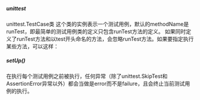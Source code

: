 #####  unittest
unittest.TestCase类
这个类的实例表示一个测试用例，默认的methodName是runTest，即最简单的测试用例类的定义只包含runTest方法的定义。
如果同时定义了runTest方法和以test开头命名的方法，会忽略runTest方法。如果要指定执行某些方法，可以这样：

##### setUp()
在执行每个测试用例之前被执行，任何异常（除了unittest.SkipTest和AssertionError异常以外）都会当做是error而不是failure，且会终止当前测试用例的执行。